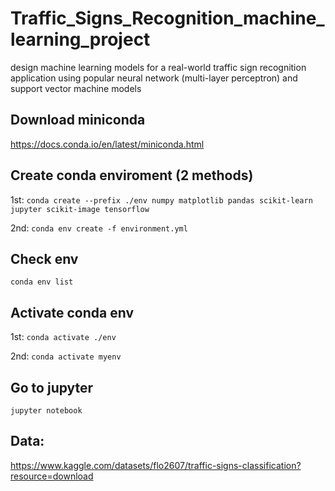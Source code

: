 # Traffic_Signs_Recognition_machine_learning_project

design machine learning models for a real-world traffic sign recognition application using popular neural network (multi-layer perceptron) and support vector machine models

## Download miniconda

https://docs.conda.io/en/latest/miniconda.html

## Create conda enviroment (2 methods)

1st: `conda create --prefix ./env numpy matplotlib pandas scikit-learn jupyter scikit-image tensorflow`

2nd: `conda env create -f environment.yml`

## Check env

`conda env list`

## Activate conda env

1st: `conda activate ./env`

2nd: `conda activate myenv`

## Go to jupyter

`jupyter notebook`

## Data:

https://www.kaggle.com/datasets/flo2607/traffic-signs-classification?resource=download

